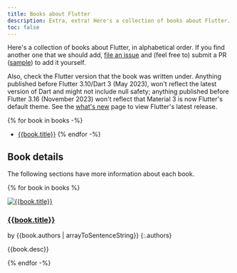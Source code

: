 ```yaml
---
title: Books about Flutter
description: Extra, extra! Here's a collection of books about Flutter.
toc: false
---
```


Here's a collection of books about Flutter,
in alphabetical order.
If you find another one that we should add,
[file an issue][] and (feel free to)
submit a PR ([sample][]) to add it yourself.

Also, check the Flutter version that the book
was written under. Anything published before
Flutter 3.10/Dart 3 (May 2023),
won't reflect the latest version of Dart and
might not include null safety;
anything published before Flutter 3.16 (November 2023)
won't reflect that Material 3 is now
Flutter's default theme.
See the [what's new][]
page to view Flutter's latest release.

[file an issue]: {{site.repo.this}}/issues/new
[sample]: {{site.repo.this}}/pull/6019
[what's new]: /release/whats-new

{% for book in books -%}
* [{{book.title}}]({{book.link}})
{% endfor -%}

## Book details

The following sections have more information about each book.

{% for book in books %}
<div class="book-img-with-details">
<a href="{{book.link}}" title="{{book.title}}">
  <img src="/assets/images/docs/cover/{{book.cover}}" alt="{{book.title}}">
</a>
<div class="details">

<h3 class="title" id="{{book.title}} | slugify">
<a href="{{book.link}}">{{book.title}}</a>
</h3>

by {{book.authors | arrayToSentenceString}}
{:.authors}

{{book.desc}}
</div>
</div>
{% endfor -%}

